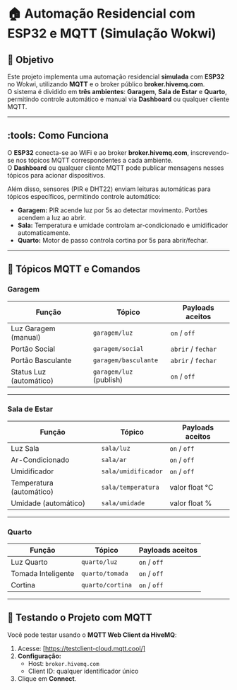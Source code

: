 # 🏠 Automação Residencial com ESP32 e MQTT (Simulação Wokwi)

## 📌 Objetivo
Este projeto implementa uma automação residencial **simulada** com **ESP32** no Wokwi, utilizando **MQTT** e o broker público **broker.hivemq.com**.  
O sistema é dividido em **três ambientes**: **Garagem**, **Sala de Estar** e **Quarto**, permitindo controle automático e manual via **Dashboard** ou qualquer cliente MQTT.

---

## :tools: Como Funciona

O **ESP32** conecta-se ao WiFi e ao broker **broker.hivemq.com**, inscrevendo-se nos tópicos MQTT correspondentes a cada ambiente.  
O **Dashboard** ou qualquer cliente MQTT pode publicar mensagens nesses tópicos para acionar dispositivos.

Além disso, sensores (PIR e DHT22) enviam leituras automáticas para tópicos específicos, permitindo controle automático:

- **Garagem:** PIR acende luz por 5s ao detectar movimento. Portões acendem a luz ao abrir.  
- **Sala:** Temperatura e umidade controlam ar-condicionado e umidificador automaticamente.  
- **Quarto:** Motor de passo controla cortina por 5s para abrir/fechar.

---

## 📡 Tópicos MQTT e Comandos

### Garagem

| Função                  | Tópico                  | Payloads aceitos   |
|-------------------------|-------------------------|-------------------|
| Luz Garagem (manual)    | `garagem/luz`           | `on` / `off`      |
| Portão Social           | `garagem/social`        | `abrir` / `fechar`|
| Portão Basculante       | `garagem/basculante`    | `abrir` / `fechar`|
| Status Luz (automático) | `garagem/luz` (publish) | `on` / `off`      |

---

### Sala de Estar

| Função                   | Tópico               | Payloads aceitos   |
|--------------------------|----------------------|-------------------|
| Luz Sala                 | `sala/luz`           | `on` / `off`      |
| Ar-Condicionado          | `sala/ar`            | `on` / `off`      |
| Umidificador             | `sala/umidificador`  | `on` / `off`      |
| Temperatura (automático) | `sala/temperatura`   | valor float °C    |
| Umidade (automático)     | `sala/umidade`       | valor float %     |

---

### Quarto

| Função                | Tópico              | Payloads aceitos  |
|-----------------------|---------------------|------------------|
| Luz Quarto            | `quarto/luz`        | `on` / `off`     |
| Tomada Inteligente    | `quarto/tomada`     | `on` / `off`     |
| Cortina               | `quarto/cortina`    | `on` / `off`     |

---

## 🧪 Testando o Projeto com MQTT

Você pode testar usando o **MQTT Web Client da HiveMQ**:

1. Acesse: [https://testclient-cloud.mqtt.cool/]
2. **Configuração:**  
   - Host: `broker.hivemq.com`   
   - Client ID: qualquer identificador único  
3. Clique em **Connect**.  